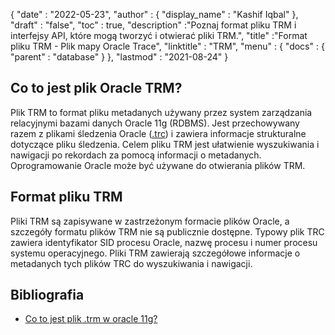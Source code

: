 {
  "date" : "2022-05-23",
  "author" : {
    "display_name" : "Kashif Iqbal"
},
  "draft" : "false",
  "toc" : true,
  "description" :"Poznaj format pliku TRM i interfejsy API, które mogą tworzyć i otwierać pliki TRM.",
  "title" :"Format pliku TRM - Plik mapy Oracle Trace",
  "linktitle" : "TRM",
  "menu" : {
    "docs" : {
      "parent" : "database"
}
},
  "lastmod" : "2021-08-24"
}

## Co to jest plik Oracle TRM?

Plik TRM to format pliku metadanych używany przez system zarządzania relacyjnymi bazami danych Oracle 11g (RDBMS). Jest przechowywany razem z plikami śledzenia Oracle ([.trc](/pl/database/trc/)) i zawiera informacje strukturalne dotyczące pliku śledzenia. Celem pliku TRM jest ułatwienie wyszukiwania i nawigacji po rekordach za pomocą informacji o metadanych. Oprogramowanie Oracle może być używane do otwierania plików TRM.

## Format pliku TRM

Pliki TRM są zapisywane w zastrzeżonym formacie plików Oracle, a szczegóły formatu plików TRM nie są publicznie dostępne. Typowy plik TRC zawiera identyfikator SID procesu Oracle, nazwę procesu i numer procesu systemu operacyjnego. Pliki TRM zawierają szczegółowe informacje o metadanych tych plików TRC do wyszukiwania i nawigacji.

## Bibliografia ##

* [Co to jest plik .trm w oracle 11g?](https://forums.oracle.com/ords/apexds/post/what-is-trm-file-in-oracle-11g-0659)

